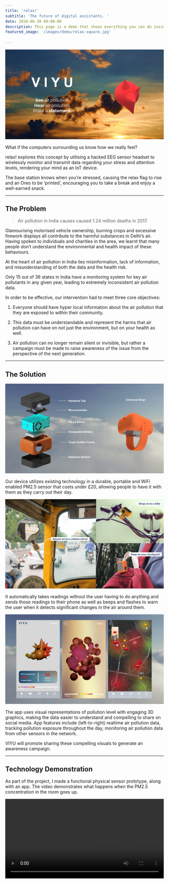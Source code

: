 ```yaml
---
title: 'relax!'
subtitle: 'The future of digital assistants. '
date: 2018-06-30 00:00:00
description: This page is a demo that shows everything you can do inside portfolio and blog posts.
featured_image: '/images/demo/relax-square.jpg'

---
```


![](\images\viyu\header.jpg)

What if the computers surrounding us know how we really feel?

relax! explores this concept by utilising a hacked EEG sensor headset to wirelessly monitor and transmit data regarding your stress and attention levels, rendering your mind as an IoT device.

The base station knows when you’re stressed, causing the relax flag to rise and an Oreo to be ‘printed’, encouraging you to take a break and enjoy a well-earned snack.

---

## The Problem

> Air pollution in India causes caused 1.24 million deaths in 2017. 

Glamourising motorised vehicle ownership, burning crops and excessive firework displays all contribute to the harmful substances in Delhi’s air. Having spoken to individuals and charities in the area, we learnt that many people don’t understand the environmental and health impact of these behaviours.

At the heart of air pollution in India lies misinformation, lack of information, and misunderstanding of both the data and the health risk.

Only 15 out of 36 states in India have a monitoring system for key air pollutants in any given year, leading to extremely inconsistent air pollution data.

In order to be effective, our intervention had to meet three core objectives:

1. Everyone should have hyper local information about the air pollution that they are exposed to within their community.

2. This data must be understandable and represent the harms that air pollution can have on not just the environment, but on your health as well.

3. Air pollution can no longer remain silent or invisible, but rather a campaign must be made to raise awareness of the issue from the perspective of the next generation.

---

## The Solution

![](/images/viyu/exploded.jpg)

Our device utilizes existing technology in a durable, portable and WiFi enabled PM2.5 sensor that costs under £20, allowing people to have it with them as they carry out their day.

![](/images/viyu/applications.jpg)

It automatically takes readings without the user having to do anything and sends those readings to their phone as well as beeps and flashes to warn the user when it detects significant changes in the air around them.

![](/images/viyu/app.jpg)

The app uses visual representations of pollution level with engaging 3D graphics, making the data easier to understand and compelling to share on social media. App features include (left-to-right) realtime air pollution data, tracking pollution exposure throughout the day, monitoring air pollution data from other sensors in the network.

VIYU will promote sharing these compelling visuals to generate an awareness campaign.

---

## Technology Demonstration

As part of the project, I made a functional physical sensor prototype, along with an app. The video demonstrates what happens when the PM2.5 concentration in the room goes up. 

<div>
<video autoplay="autoplay" loop="loop" width="100%">
  <source src="/images/viyu/prototype.mp4" type="video/mp4">
</video>
</div>